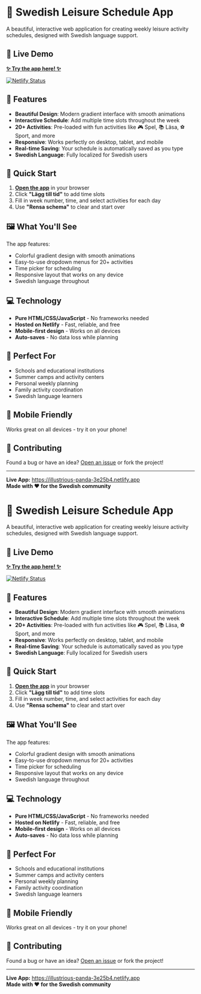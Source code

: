 # 🎨 Swedish Leisure Schedule App

A beautiful, interactive web application for creating weekly leisure activity schedules, designed with Swedish language support.

## 🌟 Live Demo
**[✨ Try the app here! ✨](https://illustrious-panda-3e25b4.netlify.app)**

[![Netlify Status](https://api.netlify.com/api/v1/badges/your-site-id/deploy-status.svg)](https://app.netlify.com/sites/illustrious-panda-3e25b4/deploys)

## 📱 Features

- **Beautiful Design**: Modern gradient interface with smooth animations
- **Interactive Schedule**: Add multiple time slots throughout the week  
- **20+ Activities**: Pre-loaded with fun activities like 🎮 Spel, 📚 Läsa, ⚽ Sport, and more
- **Responsive**: Works perfectly on desktop, tablet, and mobile
- **Real-time Saving**: Your schedule is automatically saved as you type
- **Swedish Language**: Fully localized for Swedish users

## 🚀 Quick Start

1. **[Open the app](https://illustrious-panda-3e25b4.netlify.app)** in your browser
2. Click **"Lägg till tid"** to add time slots
3. Fill in week number, time, and select activities for each day
4. Use **"Rensa schema"** to clear and start over

## 🖼️ What You'll See

The app features:
- Colorful gradient design with smooth animations
- Easy-to-use dropdown menus for 20+ activities
- Time picker for scheduling
- Responsive layout that works on any device
- Swedish language throughout

## 💻 Technology

- **Pure HTML/CSS/JavaScript** - No frameworks needed
- **Hosted on Netlify** - Fast, reliable, and free
- **Mobile-first design** - Works on all devices
- **Auto-saves** - No data loss while planning

## 🎯 Perfect For

- Schools and educational institutions
- Summer camps and activity centers  
- Personal weekly planning
- Family activity coordination
- Swedish language learners

## 📱 Mobile Friendly

Works great on all devices - try it on your phone!

## 🤝 Contributing

Found a bug or have an idea? [Open an issue](https://github.com/ayoshi-pixel/Swedish-Leisure-Schedule-App/issues) or fork the project!

---

**Live App:** https://illustrious-panda-3e25b4.netlify.app  
**Made with ❤️ for the Swedish community**
# 🎨 Swedish Leisure Schedule App

A beautiful, interactive web application for creating weekly leisure activity schedules, designed with Swedish language support.

## 🌟 Live Demo
**[✨ Try the app here! ✨](https://illustrious-panda-3e25b4.netlify.app)**

[![Netlify Status](https://api.netlify.com/api/v1/badges/your-site-id/deploy-status.svg)](https://app.netlify.com/sites/illustrious-panda-3e25b4/deploys)

## 📱 Features

- **Beautiful Design**: Modern gradient interface with smooth animations
- **Interactive Schedule**: Add multiple time slots throughout the week  
- **20+ Activities**: Pre-loaded with fun activities like 🎮 Spel, 📚 Läsa, ⚽ Sport, and more
- **Responsive**: Works perfectly on desktop, tablet, and mobile
- **Real-time Saving**: Your schedule is automatically saved as you type
- **Swedish Language**: Fully localized for Swedish users

## 🚀 Quick Start

1. **[Open the app](https://illustrious-panda-3e25b4.netlify.app)** in your browser
2. Click **"Lägg till tid"** to add time slots
3. Fill in week number, time, and select activities for each day
4. Use **"Rensa schema"** to clear and start over

## 🖼️ What You'll See

The app features:
- Colorful gradient design with smooth animations
- Easy-to-use dropdown menus for 20+ activities
- Time picker for scheduling
- Responsive layout that works on any device
- Swedish language throughout

## 💻 Technology

- **Pure HTML/CSS/JavaScript** - No frameworks needed
- **Hosted on Netlify** - Fast, reliable, and free
- **Mobile-first design** - Works on all devices
- **Auto-saves** - No data loss while planning

## 🎯 Perfect For

- Schools and educational institutions
- Summer camps and activity centers  
- Personal weekly planning
- Family activity coordination
- Swedish language learners

## 📱 Mobile Friendly

Works great on all devices - try it on your phone!

## 🤝 Contributing

Found a bug or have an idea? [Open an issue](https://github.com/ayoshi-pixel/Swedish-Leisure-Schedule-App/issues) or fork the project!

---

**Live App:** https://illustrious-panda-3e25b4.netlify.app  
**Made with ❤️ for the Swedish community**
